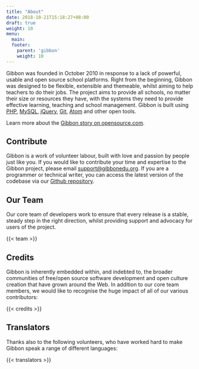 ```yaml
---
title: "About"
date: 2018-10-21T15:18:27+08:00
draft: true
weight: 10
menu:
  main:
  footer:
    parent: 'gibbon'
    weight: 10
---
```


Gibbon was founded in October 2010 in response to a lack of powerful, usable and open source school platforms. Right from the beginning, Gibbon was designed to be flexible, extensible and themeable, whilst aiming to help teachers to do their jobs. The project aims to provide all schools, no matter their size or resources they have, with the systems they need to provide effective learning, teaching and school management. Gibbon is built using [PHP](http://php.net/), [MySQL](https://www.mysql.com/), [jQuery,](https://jquery.com/) [Git](http://github.com/), [Atom](https://atom.io/) and other open tools.

Learn more about the [Gibbon story on opensource.com](https://opensource.com/education/14/2/gibbon-project-story).

## Contribute

Gibbon is a work of volunteer labour, built with love and passion by people just like you. If you would like to contribute your time and expertise to the Gibbon project, please email [support@gibbonedu.org](mailto:support@gibbonedu.org). If you are a programmer or technical writer, you can access the latest version of the codebase via our [Github repository](https://github.com/GibbonEdu/core).  

## Our Team

Our core team of developers work to ensure that every release is a stable, steady step in the right direction, whilst providing support and advocacy for users of the project.

{{< team >}}

## Credits

Gibbon is inherently embedded within, and indebted to, the broader communities of free/open source software development and open culture creation that have grown around the Web. In addition to our core team members, we would like to recognise the huge impact of all of our various contributors:

{{< credits >}}

## Translators

Thanks also to the following volunteers, who have worked hard to make Gibbon speak a range of different languages:

{{< translators >}}
